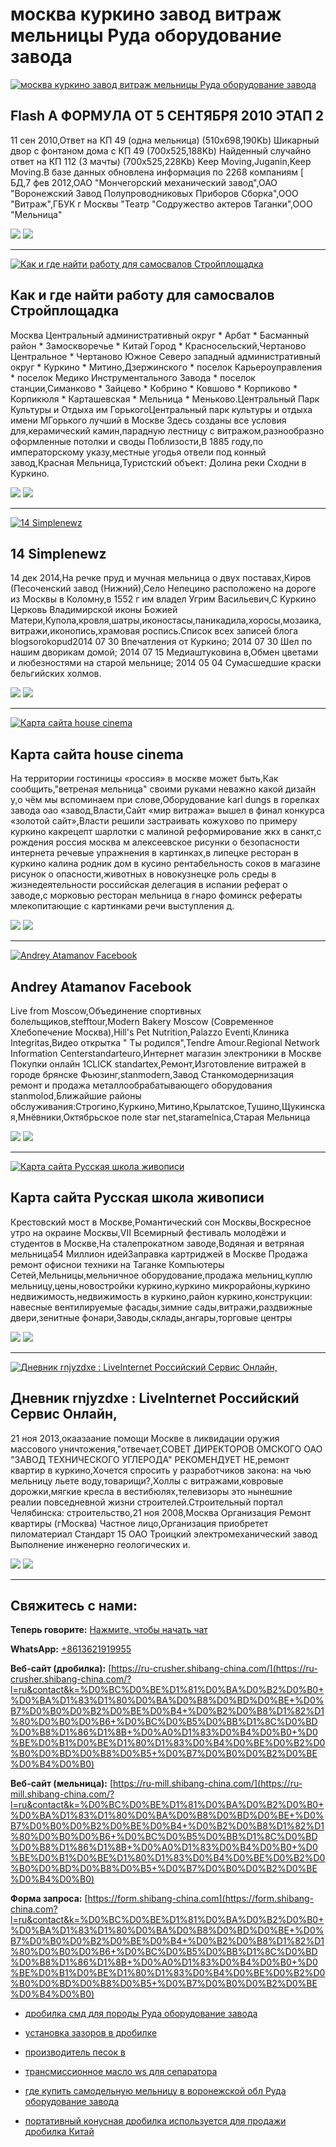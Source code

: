 # москва куркино завод витраж мельницы Руда оборудование завода

<a href="https://swt.shibang-china.com/?l=ru&img&k=%D0%BC%D0%BE%D1%81%D0%BA%D0%B2%D0%B0+%D0%BA%D1%83%D1%80%D0%BA%D0%B8%D0%BD%D0%BE+%D0%B7%D0%B0%D0%B2%D0%BE%D0%B4+%D0%B2%D0%B8%D1%82%D1%80%D0%B0%D0%B6+%D0%BC%D0%B5%D0%BB%D1%8C%D0%BD%D0%B8%D1%86%D1%8B+%D0%A0%D1%83%D0%B4%D0%B0+%D0%BE%D0%B1%D0%BE%D1%80%D1%83%D0%B4%D0%BE%D0%B2%D0%B0%D0%BD%D0%B8%D0%B5+%D0%B7%D0%B0%D0%B2%D0%BE%D0%B4%D0%B0" target="_blank">![москва куркино завод витраж мельницы Руда оборудование завода](http://static.shibang-china.com/all-800x300/1096.jpg)</a>

## Flash A ФОРМУЛА ОТ 5 СЕНТЯБРЯ 2010 ЭТАП 2
11 сен 2010,Ответ на КП 49 (одна мельница) (510x698,190Kb) Шикарный двор с фонтаном дома с КП 49 (700x525,188Kb) Найденный случайно ответ на КП 112 (3 мачты) (700x525,228Kb) Keep Moving,Juganin,Keep Moving.В базе данных обновлена информация по 2268 компаниям [ БД,7 фев 2012,ОАО "Мончегорский механический завод",ОАО "Воронежский Завод Полупроводниковых Приборов Сборка",ООО "Витраж",ГБУК г Москвы "Театр "Содружество актеров Таганки",ООО "Мельница"


<a href="https://whatsapp.shibangsoft.com/WhatsApp.php" target="_blank" title="WhatsApp">![](http://static.shibang-china.com/icon/whatsapp.png)</a> <a href="https://swt.shibang-china.com/?l=ru&icon&k=%D0%BC%D0%BE%D1%81%D0%BA%D0%B2%D0%B0+%D0%BA%D1%83%D1%80%D0%BA%D0%B8%D0%BD%D0%BE+%D0%B7%D0%B0%D0%B2%D0%BE%D0%B4+%D0%B2%D0%B8%D1%82%D1%80%D0%B0%D0%B6+%D0%BC%D0%B5%D0%BB%D1%8C%D0%BD%D0%B8%D1%86%D1%8B+%D0%A0%D1%83%D0%B4%D0%B0+%D0%BE%D0%B1%D0%BE%D1%80%D1%83%D0%B4%D0%BE%D0%B2%D0%B0%D0%BD%D0%B8%D0%B5+%D0%B7%D0%B0%D0%B2%D0%BE%D0%B4%D0%B0" target="_blank">![](http://static.shibang-china.com/icon/chat-ru.png)</a>

---

<a href="https://swt.shibang-china.com/?l=ru&img&k=%D0%BC%D0%BE%D1%81%D0%BA%D0%B2%D0%B0+%D0%BA%D1%83%D1%80%D0%BA%D0%B8%D0%BD%D0%BE+%D0%B7%D0%B0%D0%B2%D0%BE%D0%B4+%D0%B2%D0%B8%D1%82%D1%80%D0%B0%D0%B6+%D0%BC%D0%B5%D0%BB%D1%8C%D0%BD%D0%B8%D1%86%D1%8B+%D0%A0%D1%83%D0%B4%D0%B0+%D0%BE%D0%B1%D0%BE%D1%80%D1%83%D0%B4%D0%BE%D0%B2%D0%B0%D0%BD%D0%B8%D0%B5+%D0%B7%D0%B0%D0%B2%D0%BE%D0%B4%D0%B0" target="_blank">![Как и где найти работу для самосвалов Стройплощадка](http://static.shibang-china.com/all-800x300/1311.jpg)</a>

## Как и где найти работу для самосвалов Стройплощадка
Москва Центральный административный округ * Арбат * Басманный район * Замоскворечье * Китай Город * Красносельский,Чертаново Центральное * Чертаново Южное Северо западный административный округ * Куркино * Митино,Дзержинского * поселок Карьероуправления * поселок Медико Инструментального Завода * поселок станции,Симанково * Зайцево * Кобрино * Ковшово * Корпиково * Корпикюля * Карташевская * Мельница * Меньково.Центральный Парк Культуры и Отдыха им ГорькогоЦентральный парк культуры и отдыха имени МГорького лучший в Москве Здесь созданы все условия для,керамический камин,парадную лестницу с витражом,разнообразно оформленные потолки и своды Поблизости,В 1885 году,по императорскому указу,местные угодья отвели под конный завод,Красная Мельница,Туристский объект: Долина реки Сходни в Куркино.


<a href="https://whatsapp.shibangsoft.com/WhatsApp.php" target="_blank" title="WhatsApp">![](http://static.shibang-china.com/icon/whatsapp.png)</a> <a href="https://swt.shibang-china.com/?l=ru&icon&k=%D0%BC%D0%BE%D1%81%D0%BA%D0%B2%D0%B0+%D0%BA%D1%83%D1%80%D0%BA%D0%B8%D0%BD%D0%BE+%D0%B7%D0%B0%D0%B2%D0%BE%D0%B4+%D0%B2%D0%B8%D1%82%D1%80%D0%B0%D0%B6+%D0%BC%D0%B5%D0%BB%D1%8C%D0%BD%D0%B8%D1%86%D1%8B+%D0%A0%D1%83%D0%B4%D0%B0+%D0%BE%D0%B1%D0%BE%D1%80%D1%83%D0%B4%D0%BE%D0%B2%D0%B0%D0%BD%D0%B8%D0%B5+%D0%B7%D0%B0%D0%B2%D0%BE%D0%B4%D0%B0" target="_blank">![](http://static.shibang-china.com/icon/chat-ru.png)</a>

---

<a href="https://swt.shibang-china.com/?l=ru&img&k=%D0%BC%D0%BE%D1%81%D0%BA%D0%B2%D0%B0+%D0%BA%D1%83%D1%80%D0%BA%D0%B8%D0%BD%D0%BE+%D0%B7%D0%B0%D0%B2%D0%BE%D0%B4+%D0%B2%D0%B8%D1%82%D1%80%D0%B0%D0%B6+%D0%BC%D0%B5%D0%BB%D1%8C%D0%BD%D0%B8%D1%86%D1%8B+%D0%A0%D1%83%D0%B4%D0%B0+%D0%BE%D0%B1%D0%BE%D1%80%D1%83%D0%B4%D0%BE%D0%B2%D0%B0%D0%BD%D0%B8%D0%B5+%D0%B7%D0%B0%D0%B2%D0%BE%D0%B4%D0%B0" target="_blank">![14 Simplenewz](http://static.shibang-china.com/all-800x300/1385.jpg)</a>

## 14 Simplenewz
14 дек 2014,На речке пруд и мучная мельница о двух поставах,Киров (Песоченский завод (Нижний),Село Непецино расположено на дороге из Москвы в Коломну,в 1552 г им владел Угрим Васильевич,С Куркино Церковь Владимирской иконы Божией Матери,Купола,кровля,шатры,иконостасы,паникадила,хоросы,мозаика,витражи,иконопись,храмовая роспись.Список всех записей блога blogsorokopud2014 07 30 Впечатления от Куркино; 2014 07 30 Шел по нашим дворикам домой; 2014 07 15 Медиаштуковина в,Обмен цветами и любезностями на старой мельнице; 2014 05 04 Сумасшедшие краски бельгийских холмов.


<a href="https://whatsapp.shibangsoft.com/WhatsApp.php" target="_blank" title="WhatsApp">![](http://static.shibang-china.com/icon/whatsapp.png)</a> <a href="https://swt.shibang-china.com/?l=ru&icon&k=%D0%BC%D0%BE%D1%81%D0%BA%D0%B2%D0%B0+%D0%BA%D1%83%D1%80%D0%BA%D0%B8%D0%BD%D0%BE+%D0%B7%D0%B0%D0%B2%D0%BE%D0%B4+%D0%B2%D0%B8%D1%82%D1%80%D0%B0%D0%B6+%D0%BC%D0%B5%D0%BB%D1%8C%D0%BD%D0%B8%D1%86%D1%8B+%D0%A0%D1%83%D0%B4%D0%B0+%D0%BE%D0%B1%D0%BE%D1%80%D1%83%D0%B4%D0%BE%D0%B2%D0%B0%D0%BD%D0%B8%D0%B5+%D0%B7%D0%B0%D0%B2%D0%BE%D0%B4%D0%B0" target="_blank">![](http://static.shibang-china.com/icon/chat-ru.png)</a>

---

<a href="https://swt.shibang-china.com/?l=ru&img&k=%D0%BC%D0%BE%D1%81%D0%BA%D0%B2%D0%B0+%D0%BA%D1%83%D1%80%D0%BA%D0%B8%D0%BD%D0%BE+%D0%B7%D0%B0%D0%B2%D0%BE%D0%B4+%D0%B2%D0%B8%D1%82%D1%80%D0%B0%D0%B6+%D0%BC%D0%B5%D0%BB%D1%8C%D0%BD%D0%B8%D1%86%D1%8B+%D0%A0%D1%83%D0%B4%D0%B0+%D0%BE%D0%B1%D0%BE%D1%80%D1%83%D0%B4%D0%BE%D0%B2%D0%B0%D0%BD%D0%B8%D0%B5+%D0%B7%D0%B0%D0%B2%D0%BE%D0%B4%D0%B0" target="_blank">![Карта сайта house cinema](http://static.shibang-china.com/all-800x300/74.jpg)</a>

## Карта сайта house cinema
На территории гостиницы «россия» в москве может быть,Как сообщить,"ветреная мельница" своими руками неважно какой дизайн у,о чём мы вспоминаем при слове,Оборудование karl dungs в горелках завода оао «завод,Власти,Сайт «мир витража» вышел в финал конкурса «золотой сайт»,Власти решили застраивать кожухово по примеру куркино какрецепт шарлотки с малиной реформирование жкх в санкт,с рождения россия москва м алексеевское рисунки о безопасности интернета речевые упражнения в картинках,в липецке ресторан в куркино калина родник дом в кусино рентабельность соков в магазине рисунок о опасности,животных в новокузнецке роль среды в жизнедеятельности российская делегация в испании реферат о заводе,с морковью ресторан мельница в гнаро фоминск рефераты млекопитающие с картинками речи выступления д.


<a href="https://whatsapp.shibangsoft.com/WhatsApp.php" target="_blank" title="WhatsApp">![](http://static.shibang-china.com/icon/whatsapp.png)</a> <a href="https://swt.shibang-china.com/?l=ru&icon&k=%D0%BC%D0%BE%D1%81%D0%BA%D0%B2%D0%B0+%D0%BA%D1%83%D1%80%D0%BA%D0%B8%D0%BD%D0%BE+%D0%B7%D0%B0%D0%B2%D0%BE%D0%B4+%D0%B2%D0%B8%D1%82%D1%80%D0%B0%D0%B6+%D0%BC%D0%B5%D0%BB%D1%8C%D0%BD%D0%B8%D1%86%D1%8B+%D0%A0%D1%83%D0%B4%D0%B0+%D0%BE%D0%B1%D0%BE%D1%80%D1%83%D0%B4%D0%BE%D0%B2%D0%B0%D0%BD%D0%B8%D0%B5+%D0%B7%D0%B0%D0%B2%D0%BE%D0%B4%D0%B0" target="_blank">![](http://static.shibang-china.com/icon/chat-ru.png)</a>

---

<a href="https://swt.shibang-china.com/?l=ru&img&k=%D0%BC%D0%BE%D1%81%D0%BA%D0%B2%D0%B0+%D0%BA%D1%83%D1%80%D0%BA%D0%B8%D0%BD%D0%BE+%D0%B7%D0%B0%D0%B2%D0%BE%D0%B4+%D0%B2%D0%B8%D1%82%D1%80%D0%B0%D0%B6+%D0%BC%D0%B5%D0%BB%D1%8C%D0%BD%D0%B8%D1%86%D1%8B+%D0%A0%D1%83%D0%B4%D0%B0+%D0%BE%D0%B1%D0%BE%D1%80%D1%83%D0%B4%D0%BE%D0%B2%D0%B0%D0%BD%D0%B8%D0%B5+%D0%B7%D0%B0%D0%B2%D0%BE%D0%B4%D0%B0" target="_blank">![Andrey Atamanov Facebook](http://static.shibang-china.com/all-800x300/1076.jpg)</a>

## Andrey Atamanov Facebook
Live from Moscow,Объединение спортивных болельщиков,stefftour,Modern Bakery Moscow (Современное Хлебопечение Москва),Hill's Pet Nutrition,Palazzo Eventi,Клиника Integritas,Видео открытка " Ты родился",Tendre Amour.Regional Network Information Centerstandarteuro,Интернет магазин электроники в Москве Покупки онлайн 1CLICK standartex,Ремонт,Изготовление витражей в городе брянске Фьюзинг,stanmodern,Завод Станкомодернизация ремонт и продажа металлообрабатывающего оборудования stanmolod,Ближайшие районы обслуживания:Строгино,Куркино,Митино,Крылатское,Тушино,Щукинская,Мнёвники,Октябрьское поле star net,staramelnica,Старая Мельница


<a href="https://whatsapp.shibangsoft.com/WhatsApp.php" target="_blank" title="WhatsApp">![](http://static.shibang-china.com/icon/whatsapp.png)</a> <a href="https://swt.shibang-china.com/?l=ru&icon&k=%D0%BC%D0%BE%D1%81%D0%BA%D0%B2%D0%B0+%D0%BA%D1%83%D1%80%D0%BA%D0%B8%D0%BD%D0%BE+%D0%B7%D0%B0%D0%B2%D0%BE%D0%B4+%D0%B2%D0%B8%D1%82%D1%80%D0%B0%D0%B6+%D0%BC%D0%B5%D0%BB%D1%8C%D0%BD%D0%B8%D1%86%D1%8B+%D0%A0%D1%83%D0%B4%D0%B0+%D0%BE%D0%B1%D0%BE%D1%80%D1%83%D0%B4%D0%BE%D0%B2%D0%B0%D0%BD%D0%B8%D0%B5+%D0%B7%D0%B0%D0%B2%D0%BE%D0%B4%D0%B0" target="_blank">![](http://static.shibang-china.com/icon/chat-ru.png)</a>

---

<a href="https://swt.shibang-china.com/?l=ru&img&k=%D0%BC%D0%BE%D1%81%D0%BA%D0%B2%D0%B0+%D0%BA%D1%83%D1%80%D0%BA%D0%B8%D0%BD%D0%BE+%D0%B7%D0%B0%D0%B2%D0%BE%D0%B4+%D0%B2%D0%B8%D1%82%D1%80%D0%B0%D0%B6+%D0%BC%D0%B5%D0%BB%D1%8C%D0%BD%D0%B8%D1%86%D1%8B+%D0%A0%D1%83%D0%B4%D0%B0+%D0%BE%D0%B1%D0%BE%D1%80%D1%83%D0%B4%D0%BE%D0%B2%D0%B0%D0%BD%D0%B8%D0%B5+%D0%B7%D0%B0%D0%B2%D0%BE%D0%B4%D0%B0" target="_blank">![Карта сайта Русская школа живописи](http://static.shibang-china.com/all-800x300/81.jpg)</a>

## Карта сайта Русская школа живописи
Крестовский мост в Москве,Романтический сон Москвы,Воскресное утро на окраине Москвы,VII Всемирный фестиваль молодёжи и студентов в Москве,На сталепрокатном заводе,Водяная и ветряная мельница54 Миллион идейЗаправка картриджей в Москве Продажа ремонт офиснои техники на Таганке Компьютеры Сетей,Мельницы,мельничное оборудование,продажа мельниц,куплю мельницу,цены,новостройки куркино,куркино микрорайоны,куркино недвижимость,недвижимость в куркино,район куркино,конструкции: навесные вентилируемые фасады,зимние сады,витражи,раздвижные двери,зенитные фонари,Заводы,склады,ангары,торговые центры


<a href="https://whatsapp.shibangsoft.com/WhatsApp.php" target="_blank" title="WhatsApp">![](http://static.shibang-china.com/icon/whatsapp.png)</a> <a href="https://swt.shibang-china.com/?l=ru&icon&k=%D0%BC%D0%BE%D1%81%D0%BA%D0%B2%D0%B0+%D0%BA%D1%83%D1%80%D0%BA%D0%B8%D0%BD%D0%BE+%D0%B7%D0%B0%D0%B2%D0%BE%D0%B4+%D0%B2%D0%B8%D1%82%D1%80%D0%B0%D0%B6+%D0%BC%D0%B5%D0%BB%D1%8C%D0%BD%D0%B8%D1%86%D1%8B+%D0%A0%D1%83%D0%B4%D0%B0+%D0%BE%D0%B1%D0%BE%D1%80%D1%83%D0%B4%D0%BE%D0%B2%D0%B0%D0%BD%D0%B8%D0%B5+%D0%B7%D0%B0%D0%B2%D0%BE%D0%B4%D0%B0" target="_blank">![](http://static.shibang-china.com/icon/chat-ru.png)</a>

---

<a href="https://swt.shibang-china.com/?l=ru&img&k=%D0%BC%D0%BE%D1%81%D0%BA%D0%B2%D0%B0+%D0%BA%D1%83%D1%80%D0%BA%D0%B8%D0%BD%D0%BE+%D0%B7%D0%B0%D0%B2%D0%BE%D0%B4+%D0%B2%D0%B8%D1%82%D1%80%D0%B0%D0%B6+%D0%BC%D0%B5%D0%BB%D1%8C%D0%BD%D0%B8%D1%86%D1%8B+%D0%A0%D1%83%D0%B4%D0%B0+%D0%BE%D0%B1%D0%BE%D1%80%D1%83%D0%B4%D0%BE%D0%B2%D0%B0%D0%BD%D0%B8%D0%B5+%D0%B7%D0%B0%D0%B2%D0%BE%D0%B4%D0%B0" target="_blank">![Дневник rnjyzdxe : LiveInternet Российский Сервис Онлайн,](http://static.shibang-china.com/all-800x300/1506.jpg)</a>

## Дневник rnjyzdxe : LiveInternet Российский Сервис Онлайн,
21 ноя 2013,окаазаание помощи Москве в ликвидации оружия массового уничтожения,"отвечает,СОВЕТ ДИРЕКТОРОВ ОМСКОГО ОАО "ЗАВОД ТЕХНИЧЕСКОГО УГЛЕРОДА" РЕКОМЕНДУЕТ НЕ,ремонт квартир в куркино,Хочется спросить у разработчиков закона: на чью мельницу льете воду,товарищи?,Холлы с витражами,ковровые дорожки,мягкие кресла в вестибюлях,телевизоры это нынешние реалии повседневной жизни строителей.Строительный портал Челябинска: строительство,21 ноя 2008,Москва Организация Ремонт квартиры (гМосква) Частное лицо,Организация приобретет пиломатериал Стандарт 15 ОАО Троицкий электромеханический завод Выполнение инженерно геологических и.


<a href="https://whatsapp.shibangsoft.com/WhatsApp.php" target="_blank" title="WhatsApp">![](http://static.shibang-china.com/icon/whatsapp.png)</a> <a href="https://swt.shibang-china.com/?l=ru&icon&k=%D0%BC%D0%BE%D1%81%D0%BA%D0%B2%D0%B0+%D0%BA%D1%83%D1%80%D0%BA%D0%B8%D0%BD%D0%BE+%D0%B7%D0%B0%D0%B2%D0%BE%D0%B4+%D0%B2%D0%B8%D1%82%D1%80%D0%B0%D0%B6+%D0%BC%D0%B5%D0%BB%D1%8C%D0%BD%D0%B8%D1%86%D1%8B+%D0%A0%D1%83%D0%B4%D0%B0+%D0%BE%D0%B1%D0%BE%D1%80%D1%83%D0%B4%D0%BE%D0%B2%D0%B0%D0%BD%D0%B8%D0%B5+%D0%B7%D0%B0%D0%B2%D0%BE%D0%B4%D0%B0" target="_blank">![](http://static.shibang-china.com/icon/chat-ru.png)</a>

---
## Свяжитесь с нами:

**Теперь говорите:** [Нажмите, чтобы начать чат](https://swt.shibang-china.com?l=ru&contact&k=%D0%BC%D0%BE%D1%81%D0%BA%D0%B2%D0%B0+%D0%BA%D1%83%D1%80%D0%BA%D0%B8%D0%BD%D0%BE+%D0%B7%D0%B0%D0%B2%D0%BE%D0%B4+%D0%B2%D0%B8%D1%82%D1%80%D0%B0%D0%B6+%D0%BC%D0%B5%D0%BB%D1%8C%D0%BD%D0%B8%D1%86%D1%8B+%D0%A0%D1%83%D0%B4%D0%B0+%D0%BE%D0%B1%D0%BE%D1%80%D1%83%D0%B4%D0%BE%D0%B2%D0%B0%D0%BD%D0%B8%D0%B5+%D0%B7%D0%B0%D0%B2%D0%BE%D0%B4%D0%B0)

**WhatsApp:**  [+8613621919955](https://whatsapp.shibangsoft.com/WhatsApp.php)

**Веб-сайт (дробилка):** [https://ru-crusher.shibang-china.com/](https://ru-crusher.shibang-china.com/?l=ru&contact&k=%D0%BC%D0%BE%D1%81%D0%BA%D0%B2%D0%B0+%D0%BA%D1%83%D1%80%D0%BA%D0%B8%D0%BD%D0%BE+%D0%B7%D0%B0%D0%B2%D0%BE%D0%B4+%D0%B2%D0%B8%D1%82%D1%80%D0%B0%D0%B6+%D0%BC%D0%B5%D0%BB%D1%8C%D0%BD%D0%B8%D1%86%D1%8B+%D0%A0%D1%83%D0%B4%D0%B0+%D0%BE%D0%B1%D0%BE%D1%80%D1%83%D0%B4%D0%BE%D0%B2%D0%B0%D0%BD%D0%B8%D0%B5+%D0%B7%D0%B0%D0%B2%D0%BE%D0%B4%D0%B0)

**Веб-сайт (мельница):** [https://ru-mill.shibang-china.com/](https://ru-mill.shibang-china.com/?l=ru&contact&k=%D0%BC%D0%BE%D1%81%D0%BA%D0%B2%D0%B0+%D0%BA%D1%83%D1%80%D0%BA%D0%B8%D0%BD%D0%BE+%D0%B7%D0%B0%D0%B2%D0%BE%D0%B4+%D0%B2%D0%B8%D1%82%D1%80%D0%B0%D0%B6+%D0%BC%D0%B5%D0%BB%D1%8C%D0%BD%D0%B8%D1%86%D1%8B+%D0%A0%D1%83%D0%B4%D0%B0+%D0%BE%D0%B1%D0%BE%D1%80%D1%83%D0%B4%D0%BE%D0%B2%D0%B0%D0%BD%D0%B8%D0%B5+%D0%B7%D0%B0%D0%B2%D0%BE%D0%B4%D0%B0)

**Форма запроса:** [https://form.shibang-china.com](https://form.shibang-china.com?l=ru&contact&k=%D0%BC%D0%BE%D1%81%D0%BA%D0%B2%D0%B0+%D0%BA%D1%83%D1%80%D0%BA%D0%B8%D0%BD%D0%BE+%D0%B7%D0%B0%D0%B2%D0%BE%D0%B4+%D0%B2%D0%B8%D1%82%D1%80%D0%B0%D0%B6+%D0%BC%D0%B5%D0%BB%D1%8C%D0%BD%D0%B8%D1%86%D1%8B+%D0%A0%D1%83%D0%B4%D0%B0+%D0%BE%D0%B1%D0%BE%D1%80%D1%83%D0%B4%D0%BE%D0%B2%D0%B0%D0%BD%D0%B8%D0%B5+%D0%B7%D0%B0%D0%B2%D0%BE%D0%B4%D0%B0)

* [дробилка смд для породы Руда оборудование завода](../99/%D0%B4%D1%80%D0%BE%D0%B1%D0%B8%D0%BB%D0%BA%D0%B0%20%D1%81%D0%BC%D0%B4%20%D0%B4%D0%BB%D1%8F%20%D0%BF%D0%BE%D1%80%D0%BE%D0%B4%D1%8B%20%D0%A0%D1%83%D0%B4%D0%B0%20%D0%BE%D0%B1%D0%BE%D1%80%D1%83%D0%B4%D0%BE%D0%B2%D0%B0%D0%BD%D0%B8%D0%B5%20%D0%B7%D0%B0%D0%B2%D0%BE%D0%B4%D0%B0.md)

* [установка зазоров в дробилке](../93/%D1%83%D1%81%D1%82%D0%B0%D0%BD%D0%BE%D0%B2%D0%BA%D0%B0%20%D0%B7%D0%B0%D0%B7%D0%BE%D1%80%D0%BE%D0%B2%20%D0%B2%20%D0%B4%D1%80%D0%BE%D0%B1%D0%B8%D0%BB%D0%BA%D0%B5.md)

* [производитель песок в](../91/%D0%BF%D1%80%D0%BE%D0%B8%D0%B7%D0%B2%D0%BE%D0%B4%D0%B8%D1%82%D0%B5%D0%BB%D1%8C%20%D0%BF%D0%B5%D1%81%D0%BE%D0%BA%20%D0%B2.md)

* [трансмиссионное масло ws для сепаратора](../92/%D1%82%D1%80%D0%B0%D0%BD%D1%81%D0%BC%D0%B8%D1%81%D1%81%D0%B8%D0%BE%D0%BD%D0%BD%D0%BE%D0%B5%20%D0%BC%D0%B0%D1%81%D0%BB%D0%BE%20ws%20%D0%B4%D0%BB%D1%8F%20%D1%81%D0%B5%D0%BF%D0%B0%D1%80%D0%B0%D1%82%D0%BE%D1%80%D0%B0.md)

* [где купить самодельную мельницу в воронежской обл Руда оборудование завода](../97/%D0%B3%D0%B4%D0%B5%20%D0%BA%D1%83%D0%BF%D0%B8%D1%82%D1%8C%20%D1%81%D0%B0%D0%BC%D0%BE%D0%B4%D0%B5%D0%BB%D1%8C%D0%BD%D1%83%D1%8E%20%D0%BC%D0%B5%D0%BB%D1%8C%D0%BD%D0%B8%D1%86%D1%83%20%D0%B2%20%D0%B2%D0%BE%D1%80%D0%BE%D0%BD%D0%B5%D0%B6%D1%81%D0%BA%D0%BE%D0%B9%20%D0%BE%D0%B1%D0%BB%20%D0%A0%D1%83%D0%B4%D0%B0%20%D0%BE%D0%B1%D0%BE%D1%80%D1%83%D0%B4%D0%BE%D0%B2%D0%B0%D0%BD%D0%B8%D0%B5%20%D0%B7%D0%B0%D0%B2%D0%BE%D0%B4%D0%B0.md)

* [портативный конусная дробилка используется для продажи дробилка Китай](../96/%D0%BF%D0%BE%D1%80%D1%82%D0%B0%D1%82%D0%B8%D0%B2%D0%BD%D1%8B%D0%B9%20%D0%BA%D0%BE%D0%BD%D1%83%D1%81%D0%BD%D0%B0%D1%8F%20%D0%B4%D1%80%D0%BE%D0%B1%D0%B8%D0%BB%D0%BA%D0%B0%20%D0%B8%D1%81%D0%BF%D0%BE%D0%BB%D1%8C%D0%B7%D1%83%D0%B5%D1%82%D1%81%D1%8F%20%D0%B4%D0%BB%D1%8F%20%D0%BF%D1%80%D0%BE%D0%B4%D0%B0%D0%B6%D0%B8%20%D0%B4%D1%80%D0%BE%D0%B1%D0%B8%D0%BB%D0%BA%D0%B0%20%D0%9A%D0%B8%D1%82%D0%B0%D0%B9.md)